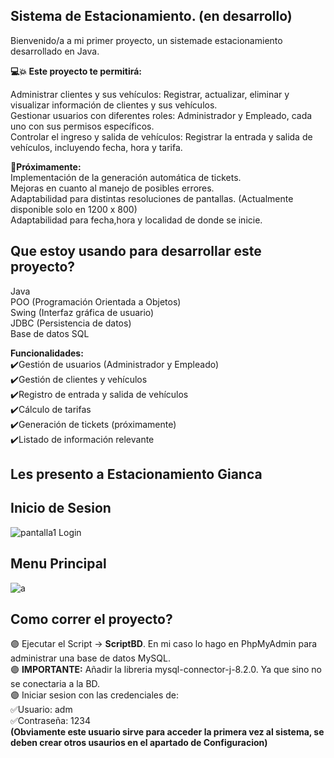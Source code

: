 ## Sistema de Estacionamiento. (en desarrollo)

Bienvenido/a a mi primer proyecto, un sistemade estacionamiento desarrollado en Java.

**💻💥 Este proyecto te permitirá:** 
  
Administrar clientes y sus vehículos: Registrar, actualizar, eliminar y visualizar información de clientes y sus vehículos.  
Gestionar usuarios con diferentes roles: Administrador y Empleado, cada uno con sus permisos específicos.  
Controlar el ingreso y salida de vehículos: Registrar la entrada y salida de vehículos, incluyendo fecha, hora y tarifa.   

**🔨Próximamente:**  
Implementación de la generación automática de tickets.  
Mejoras en cuanto al manejo de posibles errores.  
Adaptabilidad para distintas resoluciones de pantallas. (Actualmente disponible solo en 1200 x 800)  
Adaptabilidad para fecha,hora y localidad de donde se inicie. 

## Que estoy usando para desarrollar este proyecto? 

Java  
POO (Programación Orientada a Objetos)  
Swing (Interfaz gráfica de usuario)  
JDBC (Persistencia de datos)  
Base de datos SQL  


**Funcionalidades:**  
✔️Gestión de usuarios (Administrador y Empleado)  
✔️Gestión de clientes y vehículos  
✔️Registro de entrada y salida de vehículos  
✔️Cálculo de tarifas  
✔️Generación de tickets (próximamente)  
✔️Listado de información relevante  

## Les presento a Estacionamiento Gianca
## Inicio de Sesion   
![pantalla1  Login ](https://github.com/Giancardonee/BETA-Sistema-Estacionamiento-JAVA/assets/114377978/73b07d86-449b-4ca3-8288-252c0636dc41)  
## Menu Principal  

  
![a](https://github.com/Giancardonee/BETA-Sistema-Estacionamiento-JAVA/assets/114377978/2ace3d96-1ee2-447f-aabf-0d093051213c)


   
## Como correr el proyecto? 
🟣 Ejecutar el Script -> **ScriptBD**. En mi caso lo hago en PhpMyAdmin para administrar una base de datos MySQL.  
🟣 **IMPORTANTE:** Añadir la libreria mysql-connector-j-8.2.0. Ya que sino no se conectaria a la BD.  
🟣 Iniciar sesion con las credenciales de:  
    ✅Usuario: adm  
    ✅Contraseña: 1234  
**(Obviamente este usuario sirve para acceder la primera vez al sistema, se deben crear otros usaurios en el apartado de Configuracion)**



